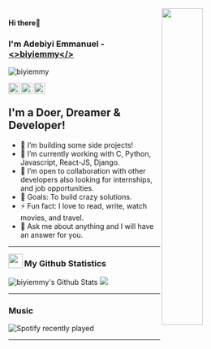 <img align="right" src="https://user-images.githubusercontent.com/22797857/90096358-dba16400-dd54-11ea-8e44-e181ada72661.gif" width="40%" />


#### Hi there👋 
### I'm Adebiyi Emmanuel - [<>biyiemmy</>](https://portfolio-project-tau-five.vercel.app/)
<p align="left"> <img src="https://komarev.com/ghpvc/?username=biyiemmy&label=Views&color=blue&style=plastic" alt="biyiemmy" /> </p>

<a href="https://www.linkedin.com/in/adebiyiemmanuel/">
  <img align="left" alt="Adebiyi Emmanuel's LinkdeIn" width="22px" src="https://cdn.jsdelivr.net/npm/simple-icons@v3/icons/linkedin.svg" />
</a>
<a href=https://www.instagram.com/biyiemmy/">
  <img align="left" alt="Adebiyi Emmanuel's Instagram" width="22px" src="https://cdn.jsdelivr.net/npm/simple-icons@v3/icons/instagram.svg" />
</a>
<a href="https://twitter.com/biyiemmy/">
  <img align="left" alt="Adebiyi Emmanuel's Facebook" width="22px" src="https://cdn.jsdelivr.net/npm/simple-icons@v3/icons/twitter.svg" />
</a> 

<br/>
                                                                                                                                                                                                                                            

                                                                                                                                       
## I'm a Doer, Dreamer & Developer!

- 🔭 I’m building some side projects!
- 🌱 I’m currently working with C, Python, Javascript, React-JS, Django.
- 👯 I’m open to collaboration with other developers also looking for internships, and job opportunities.
- 🥅 Goals: To build crazy solutions.
- ⚡ Fun fact: I love to read, write, watch movies, and travel.
- 💬 Ask me about anything and I will have an answer for you.

---
<img src="https://emojis.slackmojis.com/emojis/images/1471045852/841/hero.gif?1471045852" align="left" width="28" />

### My Github Statistics                                                                                                    
<p align ="left">
<img alt="biyiemmy's Github Stats" src="https://github-readme-stats.vercel.app/api?username=biyiemmy&show_icons=true&title_color=fff&icon_color=79ff97&text_color=9f9f9f&bg_color=151515"/>
<img src = "https://github-readme-streak-stats.herokuapp.com/?user=biyiemmy&">
</p>

---
### Music

![Spotify recently played](https://spotify-recently-played-readme.vercel.app/api?user=31lfuitjjflt2tzaazgewuohyvdq&count=1&width=1000)


---
<!--
## <img src="https://emojis.slackmojis.com/emojis/images/1471045839/793/computerrage.gif?1471045839" align="center" width="28" /> Skills

![HTML5](https://img.shields.io/badge/html5-%23E34F26.svg?style=for-the-badge&logo=html5&logoColor=white)
![CSS3](https://img.shields.io/badge/css3-%231572B6.svg?style=for-the-badge&logo=css3&logoColor=white)
![React](https://img.shields.io/badge/react-%2320232a.svg?style=for-the-badge&logo=react&logoColor=%2361DAFB)
![Python](https://img.shields.io/badge/python-3670A0?style=for-the-badge&logo=python&logoColor=ffdd54)

![Django](https://img.shields.io/badge/django-%23092E20.svg?style=for-the-badge&logo=django&logoColor=white)
![NodeJS](https://img.shields.io/badge/node.js-6DA55F?style=for-the-badge&logo=node.js&logoColor=white)

                 
![React Native](https://img.shields.io/badge/react_native-%2320232a.svg?style=for-the-badge&logo=react&logoColor=%2361DAFB)
![Android](https://img.shields.io/badge/Android-3DDC84?style=for-the-badge&logo=android&logoColor=white)
![Android Studio](https://img.shields.io/badge/Android%20Studio-3DDC84.svg?style=for-the-badge&logo=android-studio&logoColor=white)

![Solidity](https://img.shields.io/badge/Solidity-%23363636.svg?style=for-the-badge&logo=solidity&logoColor=white)
           

## 🛠 Tools & Preferences

![Figma](https://img.shields.io/badge/figma-%23F24E1E.svg?style=for-the-badge&logo=figma&logoColor=white)
![Git](https://img.shields.io/badge/git-%23F05033.svg?style=for-the-badge&logo=git&logoColor=white)
![Vercel](https://img.shields.io/badge/vercel-%23000000.svg?style=for-the-badge&logo=vercel&logoColor=white)

![PyCharm](https://img.shields.io/badge/pycharm-143?style=for-the-badge&logo=pycharm&logoColor=black&color=black&labelColor=green)
![Visual Studio Code](https://img.shields.io/badge/Visual%20Studio%20Code-0078d7.svg?style=for-the-badge&logo=visual-studio-code&logoColor=white)

![Windows Terminal](https://img.shields.io/badge/Windows%20Terminal-%234D4D4D.svg?style=for-the-badge&logo=windows-terminal&logoColor=white)
![PowerShell](https://img.shields.io/badge/PowerShell-%235391FE.svg?style=for-the-badge&logo=powershell&logoColor=white)
![Vagrant](https://img.shields.io/badge/vagrant-%231563FF.svg?style=for-the-badge&logo=vagrant&logoColor=white)

![Shell Script](https://img.shields.io/badge/shell_script-%23121011.svg?style=for-the-badge&logo=gnu-bash&logoColor=white)
![Linux](https://img.shields.io/badge/Linux-FCC624?style=for-the-badge&logo=linux&logoColor=black)
![Ubuntu](https://img.shields.io/badge/Ubuntu-E95420?style=for-the-badge&logo=ubuntu&logoColor=white)
 -->
